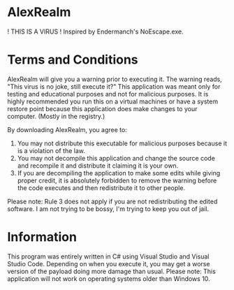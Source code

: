# AlexRealm
! THIS IS A VIRUS ! Inspired by Endermanch's NoEscape.exe.

# Terms and Conditions

AlexRealm will give you a warning prior to executing it. The warning reads, "This virus is no joke, still execute it?"
This application was meant only for testing and educational purposes and not for malicious purposes.
It is highly recommended you run this on a virtual machines or have a system restore point because this application does make changes to your computer.
(Mostly in the registry.)

By downloading AlexRealm, you agree to:
1. You may not distribute this executable for malicious purposes because it is a violation of the law.
2. You may not decompile this application and change the source code and recompile it and distribute it claiming it is your own.
3. If you are decompiling the application to make some edits while giving proper credit, it is absolutely forbidden to remove the warning before the code executes and then redistribute it to other people.

Please note: Rule 3 does not apply if you are not redistributing the edited software.
I am not trying to be bossy, I'm trying to keep you out of jail.

# Information
This program was entirely written in C# using Visual Studio and Visual Studio Code.
Depending on when you execute it, you may get a worse version of the payload doing more damage than usual.
Please note: This application will not work on operating systems older than Windows 10. 

